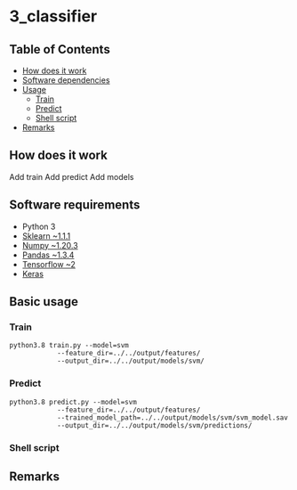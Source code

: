 # 3_classifier

## Table of Contents

- [How does it work](#how-does-it-work)
- [Software dependencies](#software-requirements)
- [Usage](#basic-usage)
    - [Train](#train)
    - [Predict](#predict)
    - [Shell script](#shell-script)
- [Remarks](#remarks)

## How does it work

Add train
Add predict
Add models


## Software requirements

- Python 3
- [Sklearn ~1.1.1](https://scikit-learn.org/)
- [Numpy ~1.20.3](https://numpy.org/)
- [Pandas ~1.3.4](https://pandas.pydata.org)
- [Tensorflow ~2](https://www.tensorflow.org)
- [Keras](https://keras.io/)


## Basic usage


### Train

```
python3.8 train.py --model=svm
            --feature_dir=../../output/features/
            --output_dir=../../output/models/svm/
```

### Predict

```
python3.8 predict.py --model=svm
            --feature_dir=../../output/features/
            --trained_model_path=../../output/models/svm/svm_model.sav
            --output_dir=../../output/models/svm/predictions/
```


### Shell script


## Remarks



